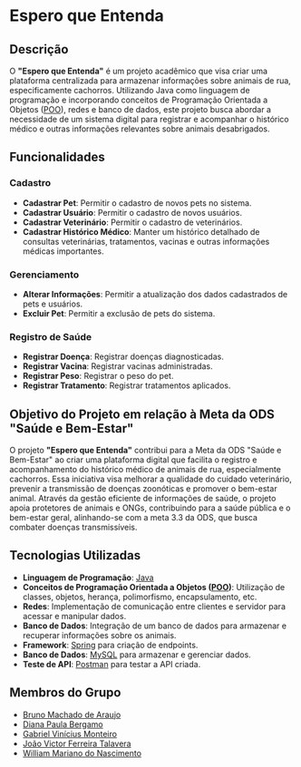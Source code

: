 # Espero que Entenda

## Descrição

O **"Espero que Entenda"** é um projeto acadêmico que visa criar uma plataforma centralizada para armazenar informações sobre animais de rua, especificamente cachorros. Utilizando Java como linguagem de programação e incorporando conceitos de Programação Orientada a Objetos ([POO](https://pt.wikipedia.org/wiki/Programa%C3%A7%C3%A3o_orientada_a_objetos)), redes e banco de dados, este projeto busca abordar a necessidade de um sistema digital para registrar e acompanhar o histórico médico e outras informações relevantes sobre animais desabrigados.

## Funcionalidades

### Cadastro
- **Cadastrar Pet**: Permitir o cadastro de novos pets no sistema.
- **Cadastrar Usuário**: Permitir o cadastro de novos usuários.
- **Cadastrar Veterinário**: Permitir o cadastro de veterinários.
- **Cadastrar Histórico Médico**: Manter um histórico detalhado de consultas veterinárias, tratamentos, vacinas e outras informações médicas importantes.

### Gerenciamento
- **Alterar Informações**: Permitir a atualização dos dados cadastrados de pets e usuários.
- **Excluir Pet**: Permitir a exclusão de pets do sistema.

### Registro de Saúde
- **Registrar Doença**: Registrar doenças diagnosticadas.
- **Registrar Vacina**: Registrar vacinas administradas.
- **Registrar Peso**: Registrar o peso do pet.
- **Registrar Tratamento**: Registrar tratamentos aplicados.

## Objetivo do Projeto em relação à Meta da ODS "Saúde e Bem-Estar"

O projeto **"Espero que Entenda"** contribui para a Meta da ODS "Saúde e Bem-Estar" ao criar uma plataforma digital que facilita o registro e acompanhamento do histórico médico de animais de rua, especialmente cachorros. Essa iniciativa visa melhorar a qualidade do cuidado veterinário, prevenir a transmissão de doenças zoonóticas e promover o bem-estar animal. Através da gestão eficiente de informações de saúde, o projeto apoia protetores de animais e ONGs, contribuindo para a saúde pública e o bem-estar geral, alinhando-se com a meta 3.3 da ODS, que busca combater doenças transmissíveis.


## Tecnologias Utilizadas

- **Linguagem de Programação**: [Java](https://www.java.com/pt-BR/)
- **Conceitos de Programação Orientada a Objetos ([POO](https://pt.wikipedia.org/wiki/Programa%C3%A7%C3%A3o_orientada_a_objetos))**: Utilização de classes, objetos, herança, polimorfismo, encapsulamento, etc.
- **Redes**: Implementação de comunicação entre clientes e servidor para acessar e manipular dados.
- **Banco de Dados**: Integração de um banco de dados para armazenar e recuperar informações sobre os animais.
- **Framework**: [Spring](https://spring.io/) para criação de endpoints.
- **Banco de Dados**: [MySQL](https://www.mysql.com/) para armazenar e gerenciar dados.
- **Teste de API**: [Postman](https://www.postman.com/) para testar a API criada.

## Membros do Grupo

- [Bruno Machado de Araujo](https://github.com/araujocode)
- [Diana Paula Bergamo](https://github.com/dibergamo)
- [Gabriel Vinícius Monteiro](https://github.com/DevGMonteiro)
- [João Victor Ferreira Talavera](https://github.com/JoaoTalavera)
- [William Mariano do Nascimento](https://github.com/Williamnasci)
